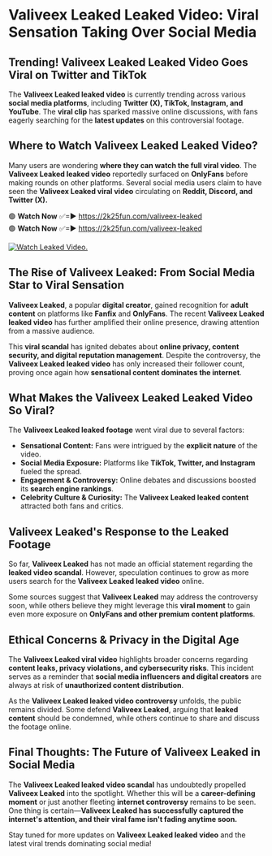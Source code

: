 # Valiveex Leaked Leaked Video: Viral Sensation Taking Over Social Media

## **Trending! Valiveex Leaked Leaked Video Goes Viral on Twitter and TikTok**
The **Valiveex Leaked leaked video** is currently trending across various **social media platforms**, including **Twitter (X), TikTok, Instagram, and YouTube**. The **viral clip** has sparked massive online discussions, with fans eagerly searching for the **latest updates** on this controversial footage.

## **Where to Watch Valiveex Leaked Leaked Video?**
Many users are wondering **where they can watch the full viral video**. The **Valiveex Leaked leaked video** reportedly surfaced on **OnlyFans** before making rounds on other platforms. Several social media users claim to have seen the **Valiveex Leaked viral video** circulating on **Reddit, Discord, and Twitter (X).**

🟢 **Watch Now** ✅=► https://2k25fun.com/valiveex-leaked  
🟢 **Watch Now** ✅=► https://2k25fun.com/valiveex-leaked  

[![Watch Leaked Video.](https://miro.medium.com/v2/resize:fit:828/format:webp/1*cilzJN44JGOrTw9NJCrNHA.gif "Watch Leaked Video")](https://2k25fun.com/valiveex-leaked)

## **The Rise of Valiveex Leaked: From Social Media Star to Viral Sensation**
**Valiveex Leaked**, a popular **digital creator**, gained recognition for **adult content** on platforms like **Fanfix** and **OnlyFans**. The recent **Valiveex Leaked leaked video** has further amplified their online presence, drawing attention from a massive audience.

This **viral scandal** has ignited debates about **online privacy, content security, and digital reputation management**. Despite the controversy, the **Valiveex Leaked leaked video** has only increased their follower count, proving once again how **sensational content dominates the internet**.

## **What Makes the Valiveex Leaked Leaked Video So Viral?**
The **Valiveex Leaked leaked footage** went viral due to several factors:
- **Sensational Content:** Fans were intrigued by the **explicit nature** of the video.
- **Social Media Exposure:** Platforms like **TikTok, Twitter, and Instagram** fueled the spread.
- **Engagement & Controversy:** Online debates and discussions boosted its **search engine rankings**.
- **Celebrity Culture & Curiosity:** The **Valiveex Leaked leaked content** attracted both fans and critics.

## **Valiveex Leaked's Response to the Leaked Footage**
So far, **Valiveex Leaked** has not made an official statement regarding the **leaked video scandal**. However, speculation continues to grow as more users search for the **Valiveex Leaked leaked video** online.

Some sources suggest that **Valiveex Leaked** may address the controversy soon, while others believe they might leverage this **viral moment** to gain even more exposure on **OnlyFans and other premium content platforms**.

## **Ethical Concerns & Privacy in the Digital Age**
The **Valiveex Leaked viral video** highlights broader concerns regarding **content leaks, privacy violations, and cybersecurity risks**. This incident serves as a reminder that **social media influencers and digital creators** are always at risk of **unauthorized content distribution**.

As the **Valiveex Leaked leaked video controversy** unfolds, the public remains divided. Some defend **Valiveex Leaked**, arguing that **leaked content** should be condemned, while others continue to share and discuss the footage online.

## **Final Thoughts: The Future of Valiveex Leaked in Social Media**
The **Valiveex Leaked leaked video scandal** has undoubtedly propelled **Valiveex Leaked** into the spotlight. Whether this will be a **career-defining moment** or just another fleeting **internet controversy** remains to be seen. One thing is certain—**Valiveex Leaked has successfully captured the internet's attention, and their viral fame isn't fading anytime soon.**

Stay tuned for more updates on **Valiveex Leaked leaked video** and the latest viral trends dominating social media!